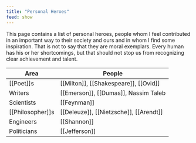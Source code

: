 ```yaml
---
title: "Personal Heroes"
feed: show
---
```


This page contains a list of personal heroes, people whom I feel contributed in an important way to their society and ours and in whom I find some inspiration. That is not to say that they are moral exemplars. Every human has his or her shortcomings, but that should not stop us from recognizing clear achievement and talent.

|Area|People|
|---------|-------|
|[[Poet]]s|[[Milton]], [[Shakespeare]], [[Ovid]]|
|Writers|[[Emerson]], [[Dumas]], Nassim Taleb|
|Scientists| [[Feynman]] |
|[[Philosopher]]s| [[Deleuze]], [[Nietzsche]], [[Arendt]] |
|Engineers| [[Shannon]] |
| Politicians | [[Jefferson]] |

